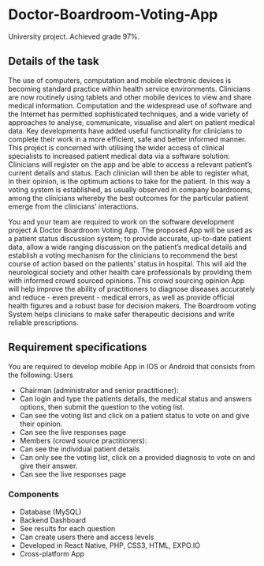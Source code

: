 # Doctor-Boardroom-Voting-App

University project. Achieved grade 97%.

## Details of the task

The use of computers, computation and mobile electronic devices is becoming standard practice
within health service environments. Clinicians are now routinely using tablets and other mobile
devices to view and share medical information. Computation and the widespread use of
software and the Internet has permitted sophisticated techniques, and a wide variety of
approaches to analyse, communicate, visualise and alert on patient medical data. Key
developments have added useful functionality for clinicians to complete their work in a more
efficient, safe and better informed manner. This project is concerned with utilising the wider
access of clinical specialists to increased patient medical data via a software solution: Clinicians
will register on the app and be able to access a relevant patient’s current details and status. Each
clinician will then be able to register what, in their opinion, is the optimum actions to take for
the patient. In this way a voting system is established, as usually observed in company
boardrooms, among the clinicians whereby the best outcomes for the particular patient emerge
from the clinicians’ interactions.

You and your team are required to work on the software development project A Doctor
Boardroom Voting App. The proposed App will be used as a patient status discussion system; to
provide accurate, up-to-date patient data, allow a wide ranging discussion on the patient’s
medical details and establish a voting mechanism for the clinicians to recommend the best
course of action based on the patients’ status in hospital. This will aid the neurological society
and other health care professionals by providing them with informed crowd sourced opinions.
This crowd sourcing opinion App will help improve the ability of practitioners to diagnose
diseases accurately and reduce - even prevent - medical errors, as well as provide official health
figures and a robust base for decision makers. The Boardroom voting System helps clinicians to
make safer therapeutic decisions and write reliable prescriptions.

## Requirement specifications

You are required to develop mobile App in IOS or Android that consists from the following:
Users
- Chairman (administrator and senior practitioner):
- Can login and type the patients details, the medical status and answers options,
then submit the question to the voting list.
- Can see the voting list and click on a patient status to vote on and give their
opinion.
- Can see the live responses page
- Members (crowd source practitioners):
- Can see the individual patient details
- Can only see the voting list, click on a provided diagnosis to vote on and give their
answer.
- Can see the live responses page

### Components
- Database (MySQL)
- Backend Dashboard
- See results for each question
- Can create users there and access levels
- Developed in React Native, PHP, CSS3, HTML, EXPO.IO
- Cross-platform App 
